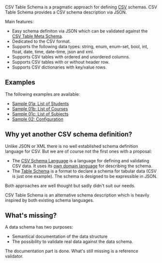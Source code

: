 CSV Table Schema is a pragmatic approach for defining [CSV](https://datatracker.ietf.org/doc/html/rfc4180) schemas. CSV Table Schema provides a CSV schema description via JSON.

Main features:

+ Easy schema definiton via JSON which can be validated against the [CSV Table Meta Schema](https://github.com/openpotato/csv-table-schema/tree/main/schemas/v0.1/schema.json).
+ Dedicated to the CSV format.
+ Supports the following data types: string, enum, enum-set, bool, int, float, date, time, date-time, json and xml.
+ Supports CSV tables with ordered and unordered columns.
+ Supports CSV tables with or without header row.
+ Supports CSV dictionaries with key/value rows.

## Examples

The following examples are available:

* [Sample 01a: List of Students](https://github.com/openpotato/csv-table-schema/blob/main/samples/sample01a.csvts.json)
* [Sample 01b: List of Courses](https://github.com/openpotato/csv-table-schema/blob/main/samples/sample01b.csvts.json)
* [Sample 01c: List of Subjects](https://github.com/openpotato/csv-table-schema/blob/main/samples/sample01b.csvts.json)
* [Sample 02: Configuration](https://github.com/openpotato/csv-table-schema/blob/main/samples/sample02.csvts.json)

## Why yet another CSV schema definition?

Unlike JSON or XML there is no well established schema definition language for CSV. But we are of course not the first ones with a proposal:

+ The [CSV Schema Language](https://digital-preservation.github.io/csv-schema/csv-schema-1.2.html) is a language for defining and validating CSV data. It uses its [own domain language](http://digital-preservation.github.io/csv-schema/csv-schema-1.2.html#ebnf) for describing the schema. 
+ The [Table Schema](https://specs.frictionlessdata.io/table-schema/) is a format to declare a schema for tabular data (CSV is just one example). The schema is designed to be expressible in JSON.

Both approaches are well thought but sadly didn't suit our needs.

CSV Table Schema is an alternative schema description which is heavily inspired by both existing schema languages.

## What's missing?

A data schema has two purposes:

+ Semantical documentation of the data structure
+ The possibility to validate real data against the data schema.

The documentation part is done. What's still missing is a reference validator.

